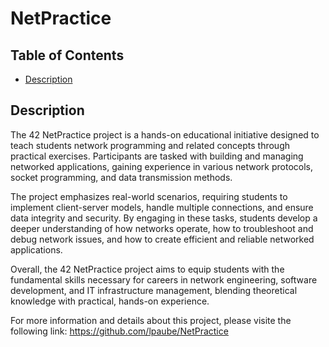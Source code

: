 # NetPractice

## Table of Contents

- [Description](#description)

## Description

The 42 NetPractice project is a hands-on educational initiative designed to teach students network programming and related concepts through practical exercises. Participants are tasked with building and managing networked applications, gaining experience in various network protocols, socket programming, and data transmission methods.

The project emphasizes real-world scenarios, requiring students to implement client-server models, handle multiple connections, and ensure data integrity and security. By engaging in these tasks, students develop a deeper understanding of how networks operate, how to troubleshoot and debug network issues, and how to create efficient and reliable networked applications.

Overall, the 42 NetPractice project aims to equip students with the fundamental skills necessary for careers in network engineering, software development, and IT infrastructure management, blending theoretical knowledge with practical, hands-on experience.

For more information and details about this project, please visite the following link:
https://github.com/lpaube/NetPractice
